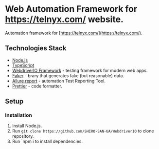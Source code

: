 # Web Automation Framework for https://telnyx.com/ website.


Automation framework for [https://telnyx.com/](https://telnyx.com/).

<!-- ## Reports

HTML Reporting system is hosted at [Github Pages](https://shiro-san-ua.github.io/PlaywrightIntro/). -->

## Technologies Stack

-   [Node.js](https://nodejs.org/en/)
-   [TypeScript](https://www.typescriptlang.org/)
-   [WebdriverIO Framework](https://webdriver.io/) - testing framework for modern web apps.
-   [Faker](https://fakerjs.dev/guide/) - brary that generates fake (but reasonable) data.
-   [Allure report](https://allurereport.org/) - automation Test Reporting Tool.
-   [Prettier](https://prettier.io/) - code formatter.

## Setup

### Installation

1.  Install Node.js.
1.  Run `git clone https://github.com/SHIRO-SAN-UA/WebdriverIO` to clone repository.
1.  Run `npm i to install dependencies.

<!-- ### How to run tests

For reference use [Playwright Docs](https://playwright.dev/docs/running-tests)

1.  To run locally run `npx playwright test`.
1.  To generate and open Allure report in your browser run `npx allure serve allure-results`.
1.  Run `npx allure open` to view Allure report.


### Structure

-   `playwright.config.ts` file is the place where you can configure the playwright library. You can configure timeouts, parallelism, retires, and reporters, projects, etc. Playwright supports tons of customization and adjustment to meet your test suite’s requirements.
-   `tests` folder with tests
-   `pages` - forder with pages

### Standards

All test cases should be coded inside the `tests` folder.
Project build using [Page Object Model](https://playwright.dev/docs/pom). The main idea is to encapsulate logic into page classes and use the logic in the spec files to run the tests.

For instance we define the class LoginPage with locators and elements and reuse them in the code. -->
